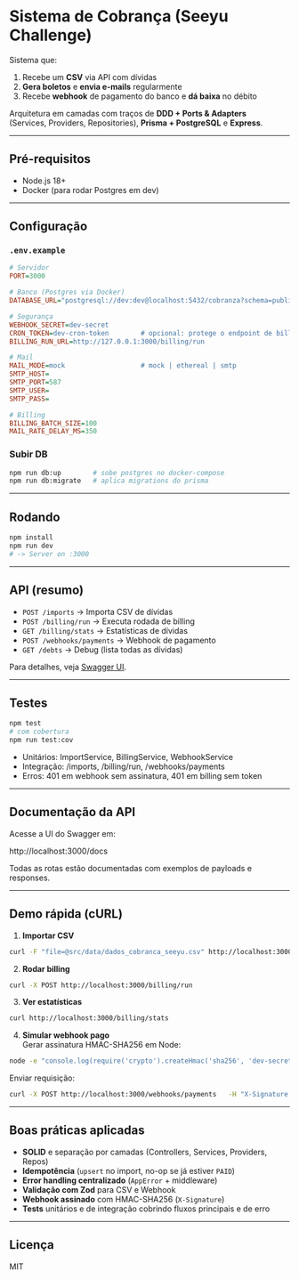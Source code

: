 # Sistema de Cobrança (Seeyu Challenge)

Sistema que:
1. Recebe um **CSV** via API com dívidas  
2. **Gera boletos** e **envia e-mails** regularmente  
3. Recebe **webhook** de pagamento do banco e **dá baixa** no débito  

Arquitetura em camadas com traços de **DDD + Ports & Adapters**  
(Services, Providers, Repositories), **Prisma + PostgreSQL** e **Express**.

---

## Pré-requisitos
- Node.js 18+  
- Docker (para rodar Postgres em dev)

---

## Configuração

### `.env.example`
```ini
# Servidor
PORT=3000

# Banco (Postgres via Docker)
DATABASE_URL="postgresql://dev:dev@localhost:5432/cobranza?schema=public"

# Segurança
WEBHOOK_SECRET=dev-secret
CRON_TOKEN=dev-cron-token        # opcional: protege o endpoint de billing
BILLING_RUN_URL=http://127.0.0.1:3000/billing/run

# Mail
MAIL_MODE=mock                   # mock | ethereal | smtp
SMTP_HOST=
SMTP_PORT=587
SMTP_USER=
SMTP_PASS=

# Billing
BILLING_BATCH_SIZE=100
MAIL_RATE_DELAY_MS=350
```

### Subir DB
```bash
npm run db:up        # sobe postgres no docker-compose
npm run db:migrate   # aplica migrations do prisma
```

---

## Rodando
```bash
npm install
npm run dev
# -> Server on :3000
```

---

## API (resumo)
- `POST /imports` → Importa CSV de dívidas
- `POST /billing/run` → Executa rodada de billing
- `GET /billing/stats` → Estatísticas de dívidas
- `POST /webhooks/payments` → Webhook de pagamento
- `GET /debts` → Debug (lista todas as dívidas)

Para detalhes, veja [Swagger UI](http://localhost:3000/docs).

---

## Testes
```bash
npm test
# com cobertura
npm run test:cov
```

- Unitários: ImportService, BillingService, WebhookService  
- Integração: /imports, /billing/run, /webhooks/payments  
- Erros: 401 em webhook sem assinatura, 401 em billing sem token  

---

## Documentação da API
Acesse a UI do Swagger em:

http://localhost:3000/docs

Todas as rotas estão documentadas com exemplos de payloads e responses.

---

## Demo rápida (cURL)

1. **Importar CSV**
```bash
curl -F "file=@src/data/dados_cobranca_seeyu.csv" http://localhost:3000/imports
```

2. **Rodar billing**
```bash
curl -X POST http://localhost:3000/billing/run
```

3. **Ver estatísticas**
```bash
curl http://localhost:3000/billing/stats
```

4. **Simular webhook pago**  
Gerar assinatura HMAC-SHA256 em Node:
```bash
node -e "console.log(require('crypto').createHmac('sha256', 'dev-secret').update(JSON.stringify({debtId:'8291',paidAt:'2025-02-10 12:00:00',paidAmount:100,paidBy:'John Doe'})).digest('hex'))"
```

Enviar requisição:
```bash
curl -X POST http://localhost:3000/webhooks/payments   -H "X-Signature: <assinatura>"   -H "Content-Type: application/json"   -d '{"debtId":"8291","paidAt":"2025-02-10 12:00:00","paidAmount":100,"paidBy":"John Doe"}'
```

---

## Boas práticas aplicadas
- **SOLID** e separação por camadas (Controllers, Services, Providers, Repos)  
- **Idempotência** (`upsert` no import, no-op se já estiver `PAID`)  
- **Error handling centralizado** (`AppError` + middleware)  
- **Validação com Zod** para CSV e Webhook  
- **Webhook assinado** com HMAC-SHA256 (`X-Signature`)  
- **Tests** unitários e de integração cobrindo fluxos principais e de erro  

---

## Licença
MIT
